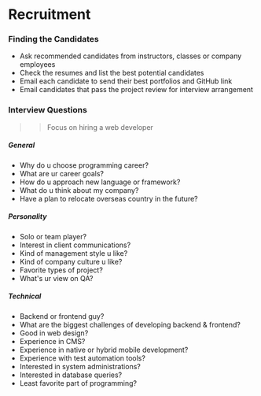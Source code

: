 # Recruitment

### Finding the Candidates
- Ask recommended candidates from instructors, classes or company employees
- Check the resumes and list the best potential candidates
- Email each candidate to send their best portfolios and GitHub link
- Email candidates that pass the project review for interview arrangement

### Interview Questions

>> Focus on hiring a web developer

##### General
- Why do u choose programming career?
- What are ur career goals?
- How do u approach new language or framework?
- What do u think about my company?
- Have a plan to relocate overseas country in the future?

##### Personality
- Solo or team player?
- Interest in client communications?
- Kind of management style u like?
- Kind of company culture u like?
- Favorite types of project?
- What's ur view on QA?

##### Technical
- Backend or frontend guy?
- What are the biggest challenges of developing backend & frontend?
- Good in web design?
- Experience in CMS?
- Experience in native or hybrid mobile development?
- Experience with test automation tools?
- Interested in system administrations?
- Interested in database queries?
- Least favorite part of programming?
